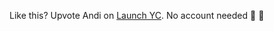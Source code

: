 Like this? Upvote Andi on [Launch YC](https://www.ycombinator.com/launches/JC8-andi-making-search-fun-factual-and-interesting). No account needed 🤗 🙏
